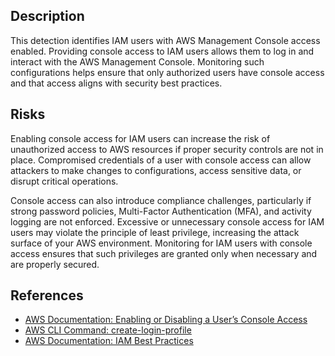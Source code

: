 ## Description

This detection identifies IAM users with AWS Management Console access enabled. Providing console access to IAM users allows them to log in and interact with the AWS Management Console. Monitoring such configurations helps ensure that only authorized users have console access and that access aligns with security best practices.

## Risks

Enabling console access for IAM users can increase the risk of unauthorized access to AWS resources if proper security controls are not in place. Compromised credentials of a user with console access can allow attackers to make changes to configurations, access sensitive data, or disrupt critical operations.

Console access can also introduce compliance challenges, particularly if strong password policies, Multi-Factor Authentication (MFA), and activity logging are not enforced. Excessive or unnecessary console access for IAM users may violate the principle of least privilege, increasing the attack surface of your AWS environment. Monitoring for IAM users with console access ensures that such privileges are granted only when necessary and are properly secured.

## References

- [AWS Documentation: Enabling or Disabling a User’s Console Access](https://docs.aws.amazon.com/IAM/latest/UserGuide/id_credentials_passwords_enable-user.html)
- [AWS CLI Command: create-login-profile](https://docs.aws.amazon.com/cli/latest/reference/iam/create-login-profile.html)
- [AWS Documentation: IAM Best Practices](https://docs.aws.amazon.com/IAM/latest/UserGuide/best-practices.html)
